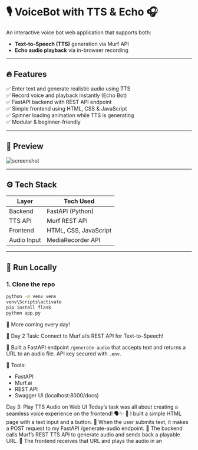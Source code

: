 # 🎙️ VoiceBot with TTS & Echo 🎧

An interactive voice bot web application that supports both:
- **Text-to-Speech (TTS)** generation via Murf API
- **Echo audio playback** via in-browser recording

---

## 🔥 Features

✅ Enter text and generate realistic audio using TTS  
✅ Record voice and playback instantly (Echo Bot)  
✅ FastAPI backend with REST API endpoint  
✅ Simple frontend using HTML, CSS & JavaScript  
✅ Spinner loading animation while TTS is generating  
✅ Modular & beginner-friendly

---

## 📸 Preview

![screenshot](preview.png) 

---

## ⚙️ Tech Stack

| Layer       | Tech Used                 |
|-------------|---------------------------|
| Backend     | FastAPI (Python)          |
| TTS API     | Murf REST API             |
| Frontend    | HTML, CSS, JavaScript     |
| Audio Input | MediaRecorder API         |

---

## 🚀 Run Locally

### 1. Clone the repo

```bash
python -m venv venv
venv\Scripts\activate
pip install flask
python app.py
```
🚀 More coming every day!

🎤 Day 2 Task: Connect to Murf.ai’s REST API for Text-to-Speech!

🚀 Built a FastAPI endpoint `/generate-audio` that accepts text and returns a URL to an audio file. API key secured with `.env`.

🧠 Tools:
- FastAPI
- Murf.ai
- REST API
- Swagger UI (localhost:8000/docs)

Day 3: Play TTS Audio on Web UI
Today’s task was all about creating a seamless voice experience on the frontend! 🗣️✨
 🔹 I built a simple HTML page with a text input and a button.
 🔹 When the user submits text, it makes a POST request to my FastAPI /generate-audio endpoint.
 🔹 The backend calls Murf’s REST TTS API to generate audio and sends back a playable URL.
 🔹 The frontend receives that URL and plays the audio in an <audio> player element – all dynamically handled using JavaScript!
🧠 Skills Applied:
RESTful API Integration (Murf TTS)
FastAPI backend
CORS handling
Fetch API in JS
Audio playback on frontend
🔐 API keys stored securely in .env, keeping best practices in mind!
Thanks to the hashtag#MurfAI team for this hands-on learning experience 🙌
Can’t wait to take this further with more advanced voice features!